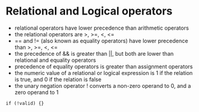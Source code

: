 # Relational and Logical operators

* relational operators have lower precedence than arithmetic operators
* the relational operators are >, >=, <, <=
* == and != (also known as equality operators) have lower precedence than >, >=, <, <=
* the precedence of && is greater than ||, but both are lower than relational and equality operators
* precedence of equality operators is greater than assignment operators
* the numeric value of a relational or logical expression is 1 if the relation is true, and 0 if the relation is false
* the unary negation operator ! converts a non-zero operand to 0, and a zero operand to 1
```
if (!valid) {}
```

